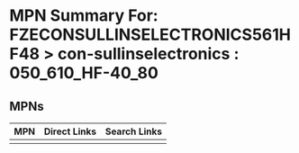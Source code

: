 



# MPN Summary For: FZECONSULLINSELECTRONICS561HF48 > con-sullinselectronics : 050_610_HF-40_80

## MPNs
  

|MPN|Direct Links|Search Links|
| :--- | :--- | :--- |
||||

